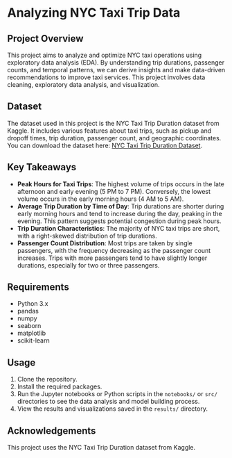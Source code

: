 # Analyzing NYC Taxi Trip Data

## Project Overview

This project aims to analyze and optimize NYC taxi operations using exploratory data analysis (EDA). By understanding trip durations, passenger counts, and temporal patterns, we can derive insights and make data-driven recommendations to improve taxi services. This project involves data cleaning, exploratory data analysis, and visualization.

## Dataset

The dataset used in this project is the NYC Taxi Trip Duration dataset from Kaggle. It includes various features about taxi trips, such as pickup and dropoff times, trip duration, passenger count, and geographic coordinates. You can download the dataset here: [NYC Taxi Trip Duration Dataset](https://www.kaggle.com/datasets/yasserh/nyc-taxi-trip-duration).

## Key Takeaways

- **Peak Hours for Taxi Trips**: The highest volume of trips occurs in the late afternoon and early evening (5 PM to 7 PM). Conversely, the lowest volume occurs in the early morning hours (4 AM to 5 AM).
- **Average Trip Duration by Time of Day**: Trip durations are shorter during early morning hours and tend to increase during the day, peaking in the evening. This pattern suggests potential congestion during peak hours.
- **Trip Duration Characteristics**: The majority of NYC taxi trips are short, with a right-skewed distribution of trip durations.
- **Passenger Count Distribution**: Most trips are taken by single passengers, with the frequency decreasing as the passenger count increases. Trips with more passengers tend to have slightly longer durations, especially for two or three passengers.

## Requirements

- Python 3.x
- pandas
- numpy
- seaborn
- matplotlib
- scikit-learn

## Usage

1. Clone the repository.
2. Install the required packages.
3. Run the Jupyter notebooks or Python scripts in the `notebooks/` or `src/` directories to see the data analysis and model building process.
4. View the results and visualizations saved in the `results/` directory.

## Acknowledgements

This project uses the NYC Taxi Trip Duration dataset from Kaggle.

